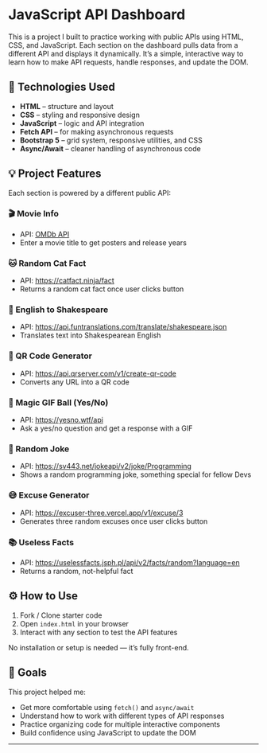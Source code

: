 # JavaScript API Dashboard

This is a project I built to practice working with public APIs using HTML, CSS, and JavaScript. Each section on the dashboard pulls data from a different API and displays it dynamically. It’s a simple, interactive way to learn how to make API requests, handle responses, and update the DOM.

## 🔧 Technologies Used

- **HTML** – structure and layout
- **CSS** – styling and responsive design
- **JavaScript** – logic and API integration
- **Fetch API** – for making asynchronous requests
- **Bootstrap 5** – grid system, responsive utilities, and CSS
- **Async/Await** – cleaner handling of asynchronous code

## 💡 Project Features

Each section is powered by a different public API:

### 🎬 Movie Info
- API: [OMDb API](https://www.omdbapi.com/)
- Enter a movie title to get posters and release years

### 🐱 Random Cat Fact
- API: https://catfact.ninja/fact
- Returns a random cat fact once user clicks button

### 📜 English to Shakespeare
- API: https://api.funtranslations.com/translate/shakespeare.json
- Translates text into Shakespearean English

### 🔗 QR Code Generator
- API: https://api.qrserver.com/v1/create-qr-code
- Converts any URL into a QR code

### 🎱 Magic GIF Ball (Yes/No)
- API: https://yesno.wtf/api
- Ask a yes/no question and get a response with a GIF

### 🤣 Random Joke
- API: https://sv443.net/jokeapi/v2/joke/Programming
- Shows a random programming joke, something special for fellow Devs

### 😅 Excuse Generator
- API: https://excuser-three.vercel.app/v1/excuse/3
- Generates three random excuses once user clicks button

### 📚 Useless Facts
- API: https://uselessfacts.jsph.pl/api/v2/facts/random?language=en
- Returns a random, not-helpful fact

## ⚙️ How to Use

1. Fork / Clone starter code
2. Open `index.html` in your browser  
3. Interact with any section to test the API features

No installation or setup is needed — it’s fully front-end.

## 📌 Goals

This project helped me:
- Get more comfortable using `fetch()` and `async/await`
- Understand how to work with different types of API responses
- Practice organizing code for multiple interactive components
- Build confidence using JavaScript to update the DOM

---